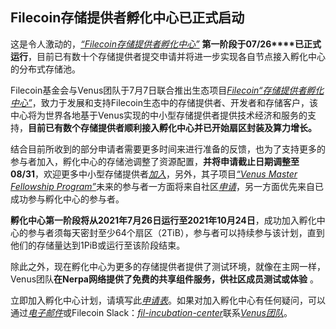 ## Filecoin存储提供者孵化中心已正式启动

这是令人激动的，[_“Filecoin存储提供者孵化中心”_](https://venus.filecoin.io/incubation/Rules.html#storage-provider-incubation-program) **第一阶段于07/26****已正式运行**，目前已有数十个存储提供者提交申请并将进一步实现各自节点接入孵化中心的分布式存储池。

Filecoin基金会与Venus团队于7月7日联合推出生态项目[_Filecoin“存储提供者孵化中心”_](https://venus.filecoin.io/incubation/Rules.html#storage-provider-incubation-program)，致力于发展和支持Filecoin生态中的存储提供者、开发者和存储客户，该中心将为世界各地基于Venus实现的中小型存储提供者提供技术经济和服务的支持，**目前已有数个存储提供者顺利接入孵化中心并已开始扇区封装及算力增长。**

结合目前所收到的部分申请者需要更多时间来进行准备的反馈，也为了支持更多的参与者加入，孵化中心的存储池调整了资源配置，**并将申请截止日期调整至08/31**，欢迎更多中小型存储提供者[_加入_](http://venusteam.mikecrm.com/1lmpQtj)，另外，其子项目[_“Venus Master Fellowship Program”_](https://venus.filecoin.io/incubation/Rules.html#storage-provider-incubation-program)未来的参与者一方面将来自社区[_申请_](http://venusteam.mikecrm.com/KWWYu0F)，另一方面优先来自已成功参与孵化中心的参与者。

**孵化中心第一阶段将从2021年7月26日运行至2021年10月24日**，成功加入孵化中心的参与者须每天密封至少64个扇区（2TiB），参与者可以持续参与该计划，直到他们的存储量达到1PiB或运行至该阶段结束。

除此之外，现在孵化中心为更多的存储提供者提供了测试环境，就像在主网一样，Venus团队**在Nerpa网络提供了免费的共享组件服务，供社区成员测试或体验** 。

立即加入孵化中心计划，请填写此[_申请表_](http://venusteam.mikecrm.com/1lmpQtj)。如果对加入孵化中心有任何疑问，可以通过[_电子邮件_](mailto:venus@ipfsforce.com)或Filecoin Slack：[_fil-incubation-center_](https://filecoinproject.slack.com/archives/C028MN42KEE)联系[_Venus团队_](mailto:venus@ipfsforce.com)。